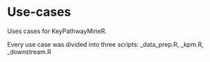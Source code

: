 # Use-cases
 Uses cases for KeyPathwayMineR.
 
 Every use case was divided into three scripts:
  _data_prep.R,
  _kpm.R,
  _downstream.R
  
  
